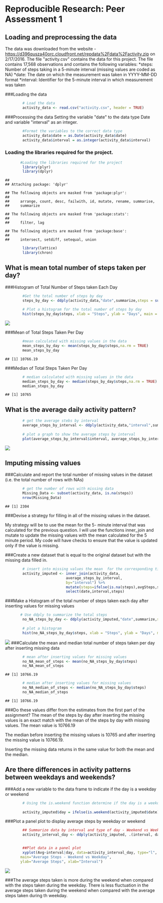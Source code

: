 # Reproducible Research: Peer Assessment 1


## Loading and preprocessing the data
The data was downloaded from the website - https://d396qusza40orc.cloudfront.net/repdata%2Fdata%2Factivity.zip on 2/17/2016. The file "activity.csv" contains the data for this project. The file contains 17,568 observations and contains the following variables:
*steps: Number of steps taking in a 5-minute interval (missing values are coded as NA)
*date: The date on which the measurement was taken in YYYY-MM-DD format
*interval: Identifier for the 5-minute interval in which measurement was taken

###Loading the data


```r
        # Load the data
        activity_data <- read.csv("activity.csv", header = TRUE)
```

###Processing the data
 Setting the variable "date" to the data type Date and variable "interval" as an integer.


```r
        #Format the variables to the correct data type
        activity_data$date = as.Date(activity_data$date)
        activity_data$interval = as.integer(activity_data$interval)
```
### Loading the libraries required for the project.


```r
       #Loading the libraries required for the project 
        library(plyr)
        library(dplyr)
```

```
## 
## Attaching package: 'dplyr'
```

```
## The following objects are masked from 'package:plyr':
## 
##     arrange, count, desc, failwith, id, mutate, rename, summarise,
##     summarize
```

```
## The following objects are masked from 'package:stats':
## 
##     filter, lag
```

```
## The following objects are masked from 'package:base':
## 
##     intersect, setdiff, setequal, union
```

```r
        library(lattice)
        library(chron)
```
        
## What is mean total number of steps taken per day?

###Histogram of Total Number of Steps taken Each Day


```r
        #Get the total number of steps by day
        steps_by_day <- ddply(activity_data,"date",summarize,steps = sum(steps,na.rm = FALSE))
        
        # Plot a histogram for the total number of steps by day
        hist(steps_by_day$steps, xlab = "Steps", ylab = "Days", main = "Total Steps By Days",col="green")
```

![](PA1_template_files/figure-html/unnamed-chunk-4-1.png)


###Mean of Total Steps Taken Per Day


```r
        #mean calculated with missing values in the data
        mean_steps_by_day <- mean(steps_by_day$steps,na.rm = TRUE)
        mean_steps_by_day
```

```
## [1] 10766.19
```

###Median of Total Steps Taken Per Day


```r
        # median calculated with missing values in the data
        median_steps_by_day <- median(steps_by_day$steps,na.rm = TRUE)
        median_steps_by_day
```

```
## [1] 10765
```

## What is the average daily activity pattern?


```r
        # get the average stebs by interval
        average_steps_by_interval <- ddply(activity_data,"interval",summarize,avgSteps = mean(steps,na.rm = TRUE))
        
        # plot a graph to show the average steps by interval
        plot(average_steps_by_interval$interval, average_steps_by_interval$avgSteps, type = "l", main = "Average  Steps per Five Minute Interval", xlab = "Interval",ylab = "Steps" )
```

![](PA1_template_files/figure-html/unnamed-chunk-7-1.png)

## Imputing missing values
###Calculate and report the total number of missing values in the dataset
(i.e. the total number of rows with NAs)


```r
        # get the number of rows with missing data
        Missing_Data <- subset(activity_data, is.na(steps))
        nrow(Missing_Data)
```

```
## [1] 2304
```


###Devise a strategy for filling in all of the missing values in the dataset. 

My strategy will be to use the mean for the 5- minute interval that was calculated for the previous question. I will use the functions inner_join and mutate to update the missing values with the mean calculated for the 5 minute period. My code will have checks to ensure that the value is updated only if the value is missing.

###Create a new dataset that is equal to the original dataset but with the missing data filled in.


```r
        # insert into missing values the mean  for the corresponding time interval using         #inner_join & mutate
        activity_imputed <- inner_join(activity_data, 
                            average_steps_by_interval, 
                            by="interval") %>% 
                            mutate(steps=ifelse(is.na(steps),avgSteps,steps)) %>%
                            select(date,interval,steps)
```
###Make a Histogram of the total number of steps taken each day after inserting values for missing values 


```r
       # Use ddply to summarize the total steps 
        no_NA_steps_by_day <- ddply(activity_imputed,"date",summarize,steps = sum(steps))
        
        # plot a histogram
        hist(no_NA_steps_by_day$steps, xlab = "Steps", ylab = "Days", main = "Steps By Days",col="blue")     
```

![](PA1_template_files/figure-html/unnamed-chunk-10-1.png)
###Calculate the mean and median total number of steps taken per day after inserting missing data

```r
        # mean after inserting values for missing values
        no_NA_mean_of_steps <- mean(no_NA_steps_by_day$steps) 
        no_NA_mean_of_steps
```

```
## [1] 10766.19
```

```r
        # median after inserting values for missing values
        no_NA_median_of_steps <- median(no_NA_steps_by_day$steps)
        no_NA_median_of_steps
```

```
## [1] 10766.19
```

###Do these values differ from the estimates from the first part of the assignment?
The mean of the steps by day after inserting the missing values is an exact match with the mean of the steps by day with missing values. The mean value is 10766.19

The median before inserting the missing values is 10765 and after inserting the missing value is 10766.19. 

Inserting the missing data returns in the same value for both the mean and the median.

## Are there differences in activity patterns between weekdays and weekends?

###Add a new variable to the data frame to indicate if the day is a weekday or weekend

```r
        # Using the is.weekend function determine if the day is a weekday or weekend
        
        activity_imputed$day = ifelse(is.weekend(activity_imputed$date),"Weekend","Weekday")
```
###Plot a panel plot to display average steps by weekday or weekend

```r
        ## Summarize data by interval and type of day - Weekend vs Weekday
        activity_interval_day <- ddply(activity_imputed, .(interval, day), summarize, Avg = mean(steps))
        

        ##Plot data in a panel plot
        xyplot(Avg~interval|day, data=activity_interval_day, type="l",  layout = c(1,2),
       main="Average Steps - Weekend vs Weekday", 
       ylab="Average Steps", xlab="Interval")
```

![](PA1_template_files/figure-html/unnamed-chunk-14-1.png)
 
###The average steps taken is more during the weekend when compared with the steps taken during the weekday. There is less fluctuation in the average steps taken during the weekend when compared with the average steps taken during th weekday.
